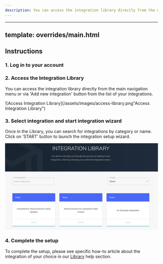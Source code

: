 ```yaml
---
description: You can access the integration library directly from the main navigation menu or via 'Add new integration' button from the list of your integrations.
---
```

---
template: overrides/main.html
---
  
## Instructions
### 1. Log in to your account

### 2. Access the Integration Library

  You can access the integration library directly from the main navigation menu or via 'Add new integration' button from the list of your integrations.

  ![Access Integration Library](/assets/images/access-library.png"Access Integration Library")

### 3. Select integration and start integration wizard

  Once in the Library, you can search for integrations by category or name. Click on ‘START’ button to launch the integration setup wizard.

  ![Integration Library](/assets/images/integration-library.png "Integration Library")

### 4. Complete the setup

  To complete the setup, please see specific how-to article about the integration of your choice in our [Library](/library/) help section.

